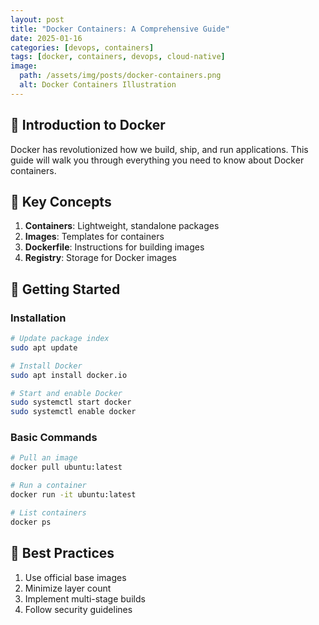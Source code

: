 ```yaml
---
layout: post
title: "Docker Containers: A Comprehensive Guide"
date: 2025-01-16
categories: [devops, containers]
tags: [docker, containers, devops, cloud-native]
image:
  path: /assets/img/posts/docker-containers.png
  alt: Docker Containers Illustration
---
```


## 🐳 Introduction to Docker

Docker has revolutionized how we build, ship, and run applications. This guide will walk you through everything you need to know about Docker containers.

## 🔑 Key Concepts

1. **Containers**: Lightweight, standalone packages
2. **Images**: Templates for containers
3. **Dockerfile**: Instructions for building images
4. **Registry**: Storage for Docker images

## 🚀 Getting Started

### Installation

```bash
# Update package index
sudo apt update

# Install Docker
sudo apt install docker.io

# Start and enable Docker
sudo systemctl start docker
sudo systemctl enable docker
```

### Basic Commands

```bash
# Pull an image
docker pull ubuntu:latest

# Run a container
docker run -it ubuntu:latest

# List containers
docker ps
```

## 🔧 Best Practices

1. Use official base images
2. Minimize layer count
3. Implement multi-stage builds
4. Follow security guidelines
